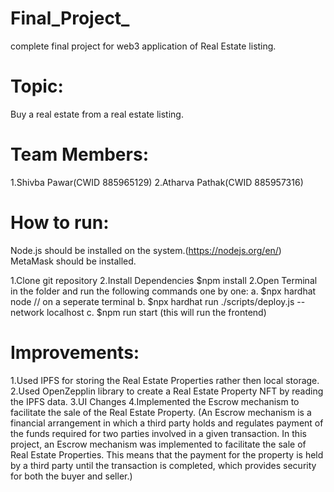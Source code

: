 # Final_Project_
 complete final project for web3 application of Real Estate listing.
 
 # Topic:
 Buy a real estate from a real estate listing.

# Team Members:
1.Shivba Pawar(CWID 885965129)
2.Atharva Pathak(CWID 885957316)

# How to run:

Node.js should be installed on the system.(https://nodejs.org/en/)
MetaMask should be installed.

1.Clone git repository
2.Install Dependencies
   $npm install
2.Open Terminal in the folder and run the following commands one by one:
   a. $npx hardhat node
   // on a seperate terminal
   b. $npx hardhat run ./scripts/deploy.js --network localhost
   c. $npm run start (this will run the frontend)

# Improvements:
1.Used IPFS for storing the Real Estate Properties rather then local storage.
2.Used OpenZepplin library to create a Real Estate Property NFT by reading the IPFS data.
3.UI Changes
4.Implemented the Escrow mechanism to facilitate the sale of the Real Estate Property.
 (An Escrow mechanism is a financial arrangement in which a third party holds and regulates payment of the funds required for two parties involved in a given transaction. In this project, an Escrow mechanism was implemented to facilitate the sale of Real Estate Properties. This means that the payment for the property is held by a third party until the transaction is completed, which provides security for both the buyer and seller.)

